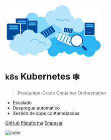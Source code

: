 ![logo](_media/icon.png)

# <small>k8s</small> Kubernetes <small>🕸</small>

> Production-Grade Container Orchestration

- Escalado
- Despregue automático
- Xestión de apps contenerizadas

[GitHub](https://github.com/gustavoesteban/formacion/tree/formacion/cursos/docker)
[Plataforma](https://gustavoesteban.github.io/formacion/)
[Empezar](#Introducción)

<!--- GB color --->
<!--- Commit all, it will effect a random gradient color --->
<!--- ![color](#000000) #black --->
<!--- ![color](#FFFFFF) #white --->
<!--- ![color](#393B45) #grey --->
<!--- ![color](#063336) #green dark --->
<!--- ![color](#548E8B) #green smooth --->
<!--- ![color](#EB4E57) #red --->
<!--- ![color](#F27F60) #orange --->
<!--- ![color](#B9A66C) #gold --->
<!--- ![color](#F3B54A) #yellow --->
<!--- ![color](#355C7D) #blue dark --->
<!--- ![color](#BFD1E5) #blue smooth --->
<!--- ![color](#6C5B7B) #purple --->
<!--- ![color](#584848) #brown --->

![color](#BFD1E5)
